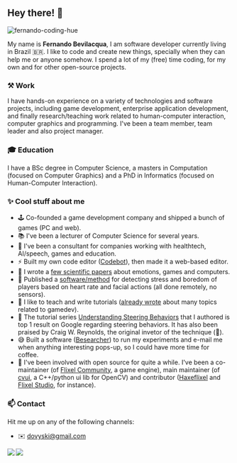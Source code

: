 ## Hey there! 👋

![fernando-coding-hue](https://user-images.githubusercontent.com/512405/151720112-d9ef168d-6526-4eda-a13f-707ad53ddaab.gif)

My name is **Fernando Bevilacqua**, I am software developer currently living in Brazil 🇧🇷. I like to code and create new things, specially when they can help me or anyone somehow. I spend a lot of my (free) time coding, for my own and for other open-source projects.

### ⚒️ Work

I have hands-on experience on a variety of technologies and software projects, including game development, enterprise application development, and finally research/teaching work related to human-computer interaction, computer graphics and programming. I've been a team member, team leader and also project manager.

### 🎓 Education

I have a BSc degree in Computer Science, a masters in Computation (focused on Computer Graphics) and a PhD in Informatics (focused on Human-Computer Interaction).

### ✨ Cool stuff about me

- 🕹️ Co-founded a game development company and shipped a bunch of games (PC and web).
- 📚 I've been a lecturer of Computer Science for several years.
- 📡 I've been a consultant for companies working with healthtech, AI/speech, games and education.
- ⚡ Built my own code editor ([Codebot](https://github.com/Dovyski/Codebot)), then made it a web-based editor.
- 🔭 I wrote a [few scientific papers](https://www.fernandobevilacqua.com/academic/publications/) about emotions, games and computers.
- 🧐 Published a [software/method](https://www.youtube.com/watch?v=CoN8JuRZbwk) for detecting stress and boredom of players based on heart rate and facial actions (all done remotely, no sensors).
- 💬 I like to teach and write tutorials ([already wrote](https://tutsplus.com/authors/fernando-bevilacqua) about many topics related to gamedev).
- 🙌 The tutorial series [Understanding Steering Behaviors](https://gamedevelopment.tutsplus.com/series/understanding-steering-behaviors--gamedev-12732) that I authored is top 1 result on Google regarding steering behaviors. It has also been praised by Craig W. Reynolds, the original invetor of the technique (🤯).
- 😅 Built a software ([Besearcher](https://github.com/Dovyski/Besearcher)) to run my experiments and e-mail me when anything interesting pops-up, so I could have more time for coffee.
- 💚 I've been involved with open source for quite a while. I've been a co-maintainer (of [Flixel Community](https://github.com/flixelcommunity), a game engine), main maintainer (of [cvui](https://github.com/Dovyski/cvui), a C++/python ui lib for OpenCV) and contributor ([Haxeflixel](https://github.com/haxeflixel) and [Flixel Studio](https://github.com/Dovyski/flixel-studio), for instance).

### 📫 Contact

Hit me up on any of the following channels:

- ✉️ dovyski@gmail.com

<img align="left" src="https://github-readme-stats.vercel.app/api/?username=dovyski&count_private=true&theme=dracula" /> 

<img align="left" src="https://github-readme-stats.vercel.app/api/top-langs/?username=dovyski&theme=dracula&langs_count=8&layout=compact" />
